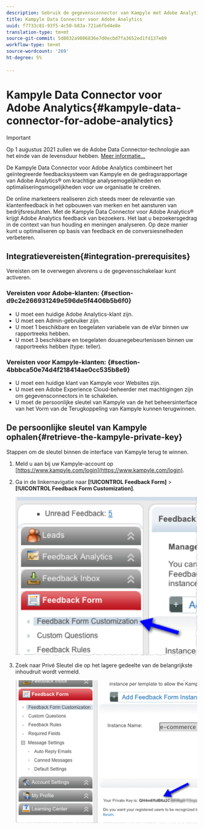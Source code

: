 ```yaml
---
description: Gebruik de gegevensconnector van Kampyle met Adobe Analytics.
title: Kampyle Data Connector voor Adobe Analytics
uuid: f7733c81-93f5-4c50-b83a-721a6fbd4e8e
translation-type: tm+mt
source-git-commit: 5d8032a9806836e7d0ecbd7fa3652ed1fd137e89
workflow-type: tm+mt
source-wordcount: '269'
ht-degree: 5%

---
```



# Kampyle Data Connector voor Adobe Analytics{#kampyle-data-connector-for-adobe-analytics}

>[!IMPORTANT]
>
>Op 1 augustus 2021 zullen we de Adobe Data Connector-technologie aan het einde van de levensduur hebben. [Meer informatie...](/help/import/data-connectors/data-connectors-eol.md)

De Kampyle Data Connector voor Adobe Analytics combineert het geïntegreerde feedbacksysteem van Kampyle en de gedragsrapportage van Adobe Analytics® om krachtige analysemogelijkheden en optimaliseringsmogelijkheden voor uw organisatie te creëren.

De online marketeers realiseren zich steeds meer de relevantie van klantenfeedback in het opbouwen van merken en het aansturen van bedrijfsresultaten. Met de Kampyle Data Connector voor Adobe Analytics® krijgt Adobe Analytics feedback van bezoekers. Het laat u bezoekersgedrag in de context van hun houding en meningen analyseren. Op deze manier kunt u optimaliseren op basis van feedback en de conversiesnelheden verbeteren.

## Integratievereisten{#integration-prerequisites}

Vereisten om te overwegen alvorens u de gegevensschakelaar kunt activeren.

### Vereisten voor Adobe-klanten: {#section-d9c2e266931249e596de5f4406b5b6f0}

* U moet een huidige Adobe Analytics-klant zijn.
* U moet een Admin-gebruiker zijn.
* U moet 1 beschikbare en toegelaten variabele van de eVar binnen uw rapportreeks hebben.
* U moet 3 beschikbare en toegelaten douanegebeurtenissen binnen uw rapportreeks hebben (type: teller).

### Vereisten voor Kampyle-klanten: {#section-4bbbca50e74d4f218414ae0cc535b8e9}

* U moet een huidige klant van Kampyle voor Websites zijn.
* U moet een Adobe Experience Cloud-beheerder met machtigingen zijn om gegevensconnectors in te schakelen.
* U moet de persoonlijke sleutel van Kampyle van de het beheersinterface van het Vorm van de Terugkoppeling van Kampyle kunnen terugwinnen.

## De persoonlijke sleutel van Kampyle ophalen{#retrieve-the-kampyle-private-key}

Stappen om de sleutel binnen de interface van Kampyle terug te winnen.

1. Meld u aan bij uw Kampyle-account op [https://www.kampyle.com/login](https://www.kampyle.com/login).
1. Ga in de linkernavigatie naar **[!UICONTROL Feedback Form]** > **[!UICONTROL Feedback Form Customization]**.

   ![](assets/retrieve_key1.png)

1. Zoek naar Privé Sleutel die op het lagere gedeelte van de belangrijkste inhoudruit wordt vermeld.

   ![](assets/retrieve_key2.png)
